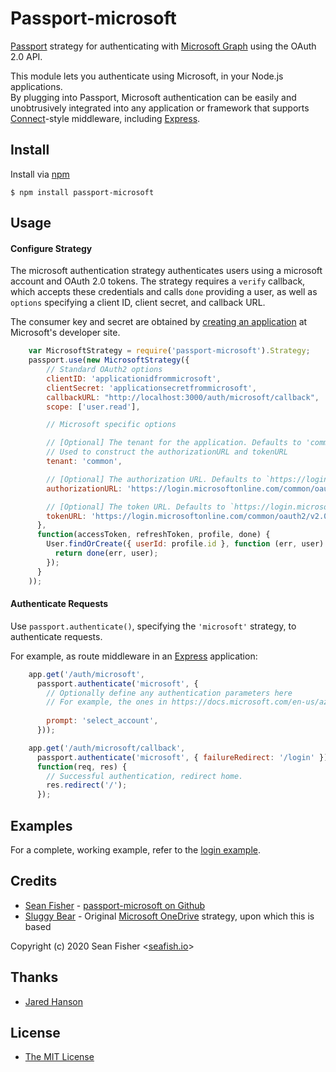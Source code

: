 # Passport-microsoft

[Passport](https://github.com/jaredhanson/passport) strategy for authenticating
with [Microsoft Graph](https://graph.microsoft.io/) using the OAuth 2.0 API.

This module lets you authenticate using Microsoft, in your Node.js applications.  
By plugging into Passport, Microsoft authentication can be easily and unobtrusively
integrated into any application or framework that supports [Connect](http://www.senchalabs.org/connect/)-style
middleware, including [Express](http://expressjs.com/).

## Install

Install via [npm](https://www.npmjs.com/package/passport-microsoft)

    $ npm install passport-microsoft

## Usage

#### Configure Strategy

The microsoft authentication strategy authenticates users using a microsoft account and OAuth 2.0 tokens.  The strategy requires a `verify` callback, which
accepts these credentials and calls `done` providing a user, as well as
`options` specifying a client ID, client secret, and callback URL.

The consumer key and secret are obtained by [creating an application](https://apps.dev.microsoft.com/#/appList) at
Microsoft's developer site.

```js
    var MicrosoftStrategy = require('passport-microsoft').Strategy;
    passport.use(new MicrosoftStrategy({
        // Standard OAuth2 options
        clientID: 'applicationidfrommicrosoft',
        clientSecret: 'applicationsecretfrommicrosoft',
        callbackURL: "http://localhost:3000/auth/microsoft/callback",
        scope: ['user.read'],

        // Microsoft specific options

        // [Optional] The tenant for the application. Defaults to 'common'. 
        // Used to construct the authorizationURL and tokenURL
        tenant: 'common',

        // [Optional] The authorization URL. Defaults to `https://login.microsoftonline.com/${tenant}/oauth2/v2.0/authorize`
        authorizationURL: 'https://login.microsoftonline.com/common/oauth2/v2.0/authorize',

        // [Optional] The token URL. Defaults to `https://login.microsoftonline.com/${tenant}/oauth2/v2.0/token`
        tokenURL: 'https://login.microsoftonline.com/common/oauth2/v2.0/token',
      },
      function(accessToken, refreshToken, profile, done) {
        User.findOrCreate({ userId: profile.id }, function (err, user) {
          return done(err, user);
        });
      }
    ));
```

#### Authenticate Requests

Use `passport.authenticate()`, specifying the `'microsoft'` strategy, to
authenticate requests.

For example, as route middleware in an [Express](http://expressjs.com/)
application:

```js
    app.get('/auth/microsoft',
      passport.authenticate('microsoft', {
        // Optionally define any authentication parameters here
        // For example, the ones in https://docs.microsoft.com/en-us/azure/active-directory/develop/v2-oauth2-auth-code-flow
        
        prompt: 'select_account',
      }));

    app.get('/auth/microsoft/callback', 
      passport.authenticate('microsoft', { failureRedirect: '/login' }),
      function(req, res) {
        // Successful authentication, redirect home.
        res.redirect('/');
      });
```

## Examples

For a complete, working example, refer to the [login example](https://github.com/seanfisher/passport-microsoft/tree/master/example/login).

## Credits

  - [Sean Fisher](https://www.seafish.io) - [passport-microsoft on Github](https://github.com/seanfisher/passport-microsoft)
  - [Sluggy Bear](http://github.com/slugbay) - Original [Microsoft OneDrive](https://github.com/slugbay/passport-onedrive) strategy, upon which this is based

  Copyright (c) 2020 Sean Fisher <[seafish.io](https://www.seafish.io)>

## Thanks

  - [Jared Hanson](http://github.com/jaredhanson)

## License

  - [The MIT License](http://opensource.org/licenses/MIT)
